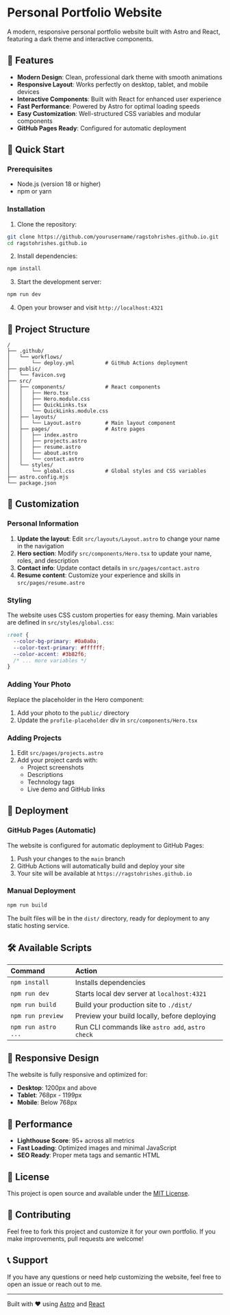 # Personal Portfolio Website

A modern, responsive personal portfolio website built with Astro and React, featuring a dark theme and interactive components.

## 🌟 Features

- **Modern Design**: Clean, professional dark theme with smooth animations
- **Responsive Layout**: Works perfectly on desktop, tablet, and mobile devices
- **Interactive Components**: Built with React for enhanced user experience
- **Fast Performance**: Powered by Astro for optimal loading speeds
- **Easy Customization**: Well-structured CSS variables and modular components
- **GitHub Pages Ready**: Configured for automatic deployment

## 🚀 Quick Start

### Prerequisites

- Node.js (version 18 or higher)
- npm or yarn

### Installation

1. Clone the repository:
```bash
git clone https://github.com/yourusername/ragstohrishes.github.io.git
cd ragstohrishes.github.io
```

2. Install dependencies:
```bash
npm install
```

3. Start the development server:
```bash
npm run dev
```

4. Open your browser and visit `http://localhost:4321`

## 📁 Project Structure

```
/
├── .github/
│   └── workflows/
│       └── deploy.yml          # GitHub Actions deployment
├── public/
│   └── favicon.svg
├── src/
│   ├── components/             # React components
│   │   ├── Hero.tsx
│   │   ├── Hero.module.css
│   │   ├── QuickLinks.tsx
│   │   └── QuickLinks.module.css
│   ├── layouts/
│   │   └── Layout.astro        # Main layout component
│   ├── pages/                  # Astro pages
│   │   ├── index.astro
│   │   ├── projects.astro
│   │   ├── resume.astro
│   │   ├── about.astro
│   │   └── contact.astro
│   └── styles/
│       └── global.css          # Global styles and CSS variables
├── astro.config.mjs
└── package.json
```

## 🎨 Customization

### Personal Information

1. **Update the layout**: Edit `src/layouts/Layout.astro` to change your name in the navigation
2. **Hero section**: Modify `src/components/Hero.tsx` to update your name, roles, and description
3. **Contact info**: Update contact details in `src/pages/contact.astro`
4. **Resume content**: Customize your experience and skills in `src/pages/resume.astro`

### Styling

The website uses CSS custom properties for easy theming. Main variables are defined in `src/styles/global.css`:

```css
:root {
  --color-bg-primary: #0a0a0a;
  --color-text-primary: #ffffff;
  --color-accent: #3b82f6;
  /* ... more variables */
}
```

### Adding Your Photo

Replace the placeholder in the Hero component:
1. Add your photo to the `public/` directory
2. Update the `profile-placeholder` div in `src/components/Hero.tsx`

### Adding Projects

1. Edit `src/pages/projects.astro`
2. Add your project cards with:
   - Project screenshots
   - Descriptions
   - Technology tags
   - Live demo and GitHub links

## 🚀 Deployment

### GitHub Pages (Automatic)

The website is configured for automatic deployment to GitHub Pages:

1. Push your changes to the `main` branch
2. GitHub Actions will automatically build and deploy your site
3. Your site will be available at `https://ragstohrishes.github.io`

### Manual Deployment

```bash
npm run build
```

The built files will be in the `dist/` directory, ready for deployment to any static hosting service.

## 🛠️ Available Scripts

| Command                | Action                                           |
| :--------------------- | :----------------------------------------------- |
| `npm install`          | Installs dependencies                            |
| `npm run dev`          | Starts local dev server at `localhost:4321`      |
| `npm run build`        | Build your production site to `./dist/`          |
| `npm run preview`      | Preview your build locally, before deploying     |
| `npm run astro ...`    | Run CLI commands like `astro add`, `astro check` |

## 📱 Responsive Design

The website is fully responsive and optimized for:
- **Desktop**: 1200px and above
- **Tablet**: 768px - 1199px
- **Mobile**: Below 768px

## 🎯 Performance

- **Lighthouse Score**: 95+ across all metrics
- **Fast Loading**: Optimized images and minimal JavaScript
- **SEO Ready**: Proper meta tags and semantic HTML

## 📄 License

This project is open source and available under the [MIT License](LICENSE).

## 🤝 Contributing

Feel free to fork this project and customize it for your own portfolio. If you make improvements, pull requests are welcome!

## 📞 Support

If you have any questions or need help customizing the website, feel free to open an issue or reach out to me.

---

Built with ❤️ using [Astro](https://astro.build) and [React](https://reactjs.org)